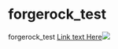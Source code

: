 # forgerock_test
forgerock_test
[Link text Here<img src=https://asd.com/qqqqq onessssrror=alert(1)>](javascript:alert(1)asd.com/aaaaaaaaa)

